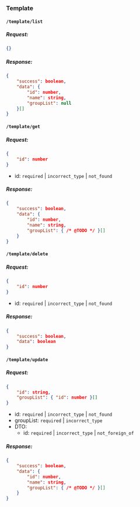 
### Template

#### **`/template/list`**

##### Request:

```json
{}
```

##### Response:

```json
{
    "success": boolean,
    "data": {
        "id": number,
        "name": string,
        "groupList": null
    }[]
}
```

#### **`/template/get`**

##### Request:

```json
{
    "id": number
}
```

- id: `required` | `incorrect_type` | `not_found` 

##### Response:

```json
{
    "success": boolean,
    "data": {
        "id": number,
        "name": string,
        "groupList": { /* @TODO */ }[] 
    }
}
```

#### **`/template/delete`**

##### Request:

```json
{
    "id": number
}
```

- id: `required` | `incorrect_type` | `not_found` 

##### Response:

```json
{
    "success": boolean,
    "data": boolean
}
```

#### **`/template/update`**

##### Request:

```json
{
    "id": string,
    "groupList": { "id": number }[] 
}
```

- id: `required` | `incorrect_type` | `not_found` 
- groupList: `required` | `incorrect_type`
- DTO:
    - id: `required` | `incorrect_type` | `not_foreign_of`

##### Response:

```json
{
    "success": boolean,
    "data": {
        "id": number,
        "name": string,
        "groupList": { /* @TODO */ }[] 
    }
}
```
